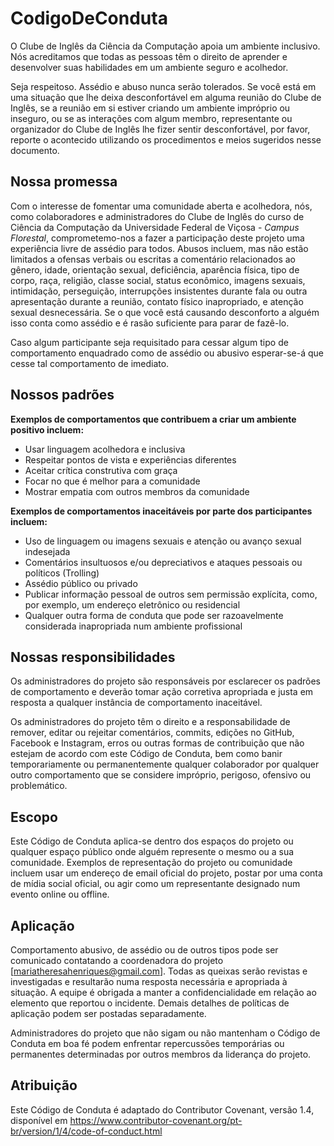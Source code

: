 # CodigoDeConduta

O Clube de Inglês da Ciência da Computação apoia um ambiente inclusivo. Nós acreditamos que todas as pessoas têm o
direito de aprender e desenvolver suas habilidades em um ambiente seguro e acolhedor.

Seja respeitoso. Assédio e abuso nunca serão tolerados. Se você está em uma situação que lhe deixa desconfortável em alguma
reunião do Clube de Inglês, se a reunião em si estiver criando um ambiente impróprio ou inseguro, ou se as interações com 
algum membro, representante ou organizador do Clube de Inglês lhe fizer sentir desconfortável, por favor, reporte o acontecido 
utilizando os procedimentos e meios sugeridos nesse documento. 


## Nossa promessa

Com o interesse de fomentar uma comunidade aberta e acolhedora, nós, como colaboradores e administradores do Clube de Inglês do curso de Ciência da Computação da Universidade Federal de Viçosa - _Campus Florestal_, comprometemo-nos a fazer a participação deste projeto uma experiência livre de assédio para todos. Abusos incluem, mas não estão limitados a ofensas verbais ou escritas a comentário relacionados ao gênero, idade, orientação sexual, deficiência, aparência física, tipo de corpo, raça, religião, classe social, status econômico, imagens sexuais, intimidação, perseguição, interrupções insistentes durante fala ou outra apresentação durante a reunião, contato físico inapropriado, e atenção sexual desnecessária. Se o que você está causando desconforto a alguém isso conta como assédio e é rasão suficiente para parar de fazê-lo.

Caso algum participante seja requisitado para cessar algum tipo de comportamento enquadrado como de assédio ou abusivo esperar-se-á que cesse tal comportamento de imediato. 


## Nossos padrões

**Exemplos de comportamentos que contribuem a criar um ambiente positivo incluem:**

* Usar linguagem acolhedora e inclusiva
* Respeitar pontos de vista e experiências diferentes
* Aceitar crítica construtiva com graça
* Focar no que é melhor para a comunidade
* Mostrar empatia com outros membros da comunidade

**Exemplos de comportamentos inaceitáveis por parte dos participantes incluem:**

* Uso de linguagem ou imagens sexuais e atenção ou avanço sexual indesejada
* Comentários insultuosos e/ou depreciativos e ataques pessoais ou políticos (Trolling)
* Assédio público ou privado
* Publicar informação pessoal de outros sem permissão explícita, como, por exemplo, um endereço eletrônico ou residencial
* Qualquer outra forma de conduta que pode ser razoavelmente considerada inapropriada num ambiente profissional

## Nossas responsibilidades

Os administradores do projeto são responsáveis por esclarecer os padrões de comportamento e deverão tomar ação corretiva apropriada e justa em resposta a qualquer instância de comportamento inaceitável.

Os administradores do projeto têm o direito e a responsabilidade de remover, editar ou rejeitar comentários, commits, edições no GitHub, Facebook e Instagram, erros ou outras formas de contribuição que não estejam de acordo com este Código de Conduta, bem como banir temporariamente ou permanentemente qualquer colaborador por qualquer outro comportamento que se considere impróprio, perigoso, ofensivo ou problemático.

## Escopo

Este Código de Conduta aplica-se dentro dos espaços do projeto ou qualquer espaço público onde alguém represente o mesmo ou a sua comunidade. Exemplos de representação do projeto ou comunidade incluem usar um endereço de email oficial do projeto, postar por uma conta de mídia social oficial, ou agir como um representante designado num evento online ou offline. 

## Aplicação

Comportamento abusivo, de assédio ou de outros tipos pode ser comunicado contatando a coordenadora do projeto [mariatheresahenriques@gmail.com]. Todas as queixas serão revistas e investigadas e resultarão numa resposta necessária e apropriada à situação. A equipe é obrigada a manter a confidencialidade em relação ao elemento que reportou o incidente. Demais detalhes de políticas de aplicação podem ser postadas separadamente.

Administradores do projeto que não sigam ou não mantenham o Código de Conduta em boa fé podem enfrentar repercussões temporárias ou permanentes determinadas por outros membros da liderança do projeto.

## Atribuição

Este Código de Conduta é adaptado do Contributor Covenant, versão 1.4, disponível em https://www.contributor-covenant.org/pt-br/version/1/4/code-of-conduct.html
